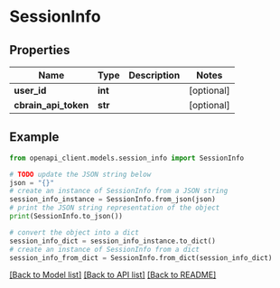 # SessionInfo


## Properties

Name | Type | Description | Notes
------------ | ------------- | ------------- | -------------
**user_id** | **int** |  | [optional] 
**cbrain_api_token** | **str** |  | [optional] 

## Example

```python
from openapi_client.models.session_info import SessionInfo

# TODO update the JSON string below
json = "{}"
# create an instance of SessionInfo from a JSON string
session_info_instance = SessionInfo.from_json(json)
# print the JSON string representation of the object
print(SessionInfo.to_json())

# convert the object into a dict
session_info_dict = session_info_instance.to_dict()
# create an instance of SessionInfo from a dict
session_info_from_dict = SessionInfo.from_dict(session_info_dict)
```
[[Back to Model list]](../README.md#documentation-for-models) [[Back to API list]](../README.md#documentation-for-api-endpoints) [[Back to README]](../README.md)


